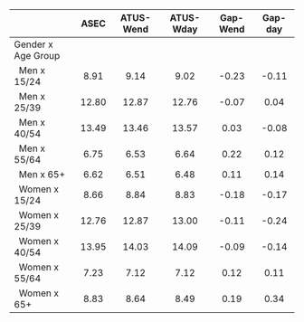 
|                      |         ASEC |    ATUS-Wend |    ATUS-Wday |     Gap-Wend |      Gap-day |
| -------------------- | :----------: | :----------: | :----------: | :----------: | :----------: |
| Gender x Age Group   |              |              |              |              |              |
| &nbsp;&nbsp;Men x 15/24 |         8.91 |         9.14 |         9.02 |        -0.23 |        -0.11 |
| &nbsp;&nbsp;Men x 25/39 |        12.80 |        12.87 |        12.76 |        -0.07 |         0.04 |
| &nbsp;&nbsp;Men x 40/54 |        13.49 |        13.46 |        13.57 |         0.03 |        -0.08 |
| &nbsp;&nbsp;Men x 55/64 |         6.75 |         6.53 |         6.64 |         0.22 |         0.12 |
| &nbsp;&nbsp;Men x 65+ |         6.62 |         6.51 |         6.48 |         0.11 |         0.14 |
| &nbsp;&nbsp;Women x 15/24 |         8.66 |         8.84 |         8.83 |        -0.18 |        -0.17 |
| &nbsp;&nbsp;Women x 25/39 |        12.76 |        12.87 |        13.00 |        -0.11 |        -0.24 |
| &nbsp;&nbsp;Women x 40/54 |        13.95 |        14.03 |        14.09 |        -0.09 |        -0.14 |
| &nbsp;&nbsp;Women x 55/64 |         7.23 |         7.12 |         7.12 |         0.12 |         0.11 |
| &nbsp;&nbsp;Women x 65+ |         8.83 |         8.64 |         8.49 |         0.19 |         0.34 |

